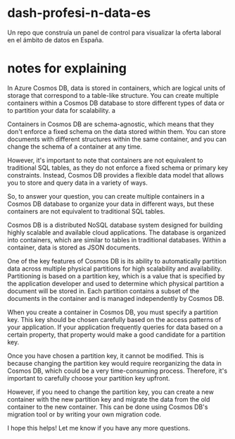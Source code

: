 # dash-profesi-n-data-es
Un repo que construía un panel de control para visualizar la oferta laboral en el ámbito de datos en España.

# notes for explaining

In Azure Cosmos DB, data is stored in containers, which are logical units of storage that correspond to a table-like structure. You can create multiple containers within a Cosmos DB database to store different types of data or to partition your data for scalability. a

Containers in Cosmos DB are schema-agnostic, which means that they don't enforce a fixed schema on the data stored within them. You can store documents with different structures within the same container, and you can change the schema of a container at any time.

However, it's important to note that containers are not equivalent to traditional SQL tables, as they do not enforce a fixed schema or primary key constraints. Instead, Cosmos DB provides a flexible data model that allows you to store and query data in a variety of ways.

So, to answer your question, you can create multiple containers in a Cosmos DB database to organize your data in different ways, but these containers are not equivalent to traditional SQL tables.

Cosmos DB is a distributed NoSQL database system designed for building highly scalable and available cloud applications. The database is organized into containers, which are similar to tables in traditional databases. Within a container, data is stored as JSON documents.

One of the key features of Cosmos DB is its ability to automatically partition data across multiple physical partitions for high scalability and availability. Partitioning is based on a partition key, which is a value that is specified by the application developer and used to determine which physical partition a document will be stored in. Each partition contains a subset of the documents in the container and is managed independently by Cosmos DB.

When you create a container in Cosmos DB, you must specify a partition key. This key should be chosen carefully based on the access patterns of your application. If your application frequently queries for data based on a certain property, that property would make a good candidate for a partition key.

Once you have chosen a partition key, it cannot be modified. This is because changing the partition key would require reorganizing the data in Cosmos DB, which could be a very time-consuming process. Therefore, it's important to carefully choose your partition key upfront.

However, if you need to change the partition key, you can create a new container with the new partition key and migrate the data from the old container to the new container. This can be done using Cosmos DB's migration tool or by writing your own migration code.

I hope this helps! Let me know if you have any more questions.